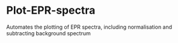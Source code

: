 # Plot-EPR-spectra
Automates the plotting of EPR spectra, including normalisation and subtracting background spectrum

